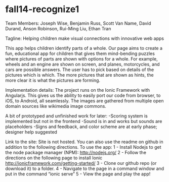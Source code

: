 fall14-recognize1
=================
Team Members:  Joseph Wise, Benjamin Russ, Scott Van Name, David Durand, Anson Robinson, Rui-Ming Liu, Ethan Tran

Tagline:  Helping children make visual connections with innovative web apps

This app helps children identify parts of a whole.  Our page aims to create a fun, educational app for children that gives them mind-bending puzzles where pictures of parts are shown with options for a whole.  For example, wheels and an engine are shown on screen, and planes, motorcycles, and cars are possible answers.  The user has to pick based on details of the pictures which is which.  The more pictures that are shown as hints, the more clear it is what the pictures are forming. 

Implementation details:
The project runs on the Ionic Framework with Angularjs.  This gives us the ability to easily port our code from browser, to iOS, to Android, all seamlessly.  The images are gathered from multiple open domain sources like wikimedia image commons. 

A bit of prototyped and unfinished work for later:
-Scoring system is implemented but not in the frontend
-Sound is in and works but sounds are placeholders
-Signs and feedback, and color scheme are at early phase; designer help suggested

Link to the site:
Site is not hosted.  You can also use the readme on github in addition to the following directions.
To use the app:
1 - Install Nodejs to get the node package manager (NPM):
http://nodejs.org/
2 - Follow the directions on the following page to install Ionic
http://ionicframework.com/getting-started/
3 - Clone our github repo (or download it) to a folder.
4 - Navigate to the page in a command window and put in the command “ionic serve”
5 - View the page and play the app! 